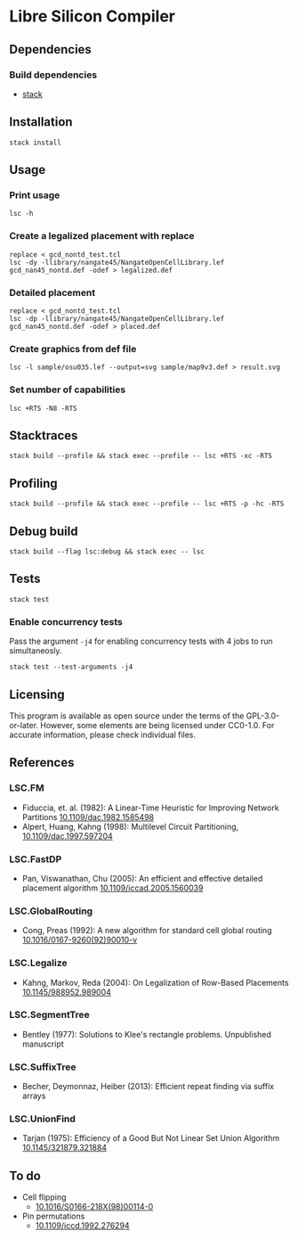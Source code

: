 <!--
Copyright 2018 - Andreas Westerwick <westerwick@pconas.de>
SPDX-License-Identifier: GPL-3.0-or-later
-->

# Libre Silicon Compiler

## Dependencies

### Build dependencies

- [stack](https://docs.haskellstack.org/en/stable/install_and_upgrade/)


## Installation

`stack install`

## Usage

### Print usage

`lsc -h`  


### Create a legalized placement with replace

`replace < gcd_nontd_test.tcl`  
`lsc -dy -llibrary/nangate45/NangateOpenCellLibrary.lef gcd_nan45_nontd.def -odef > legalized.def`

### Detailed placement

`replace < gcd_nontd_test.tcl`  
`lsc -dp -llibrary/nangate45/NangateOpenCellLibrary.lef gcd_nan45_nontd.def -odef > placed.def`

### Create graphics from def file

`lsc -l sample/osu035.lef --output=svg sample/map9v3.def > result.svg`  

### Set number of capabilities

`lsc +RTS -N8 -RTS`  


## Stacktraces

`stack build --profile && stack exec --profile -- lsc +RTS -xc -RTS`  


## Profiling

`stack build --profile && stack exec --profile -- lsc +RTS -p -hc -RTS`  


## Debug build

`stack build --flag lsc:debug && stack exec -- lsc`  


## Tests

`stack test`  

### Enable concurrency tests

Pass the argument `-j4` for enabling concurrency tests with 4 jobs to run simultaneosly.

`stack test --test-arguments -j4`

## Licensing

This program is available as open source under the terms of the GPL-3.0-or-later. However, some elements are being licensed under CC0-1.0. For accurate information, please check individual files.

## References

### LSC.FM

- Fiduccia, et. al. (1982): A Linear-Time Heuristic for Improving Network Partitions [10.1109/dac.1982.1585498](https://doi.org/10.1109/dac.1982.1585498)
- Alpert, Huang, Kahng (1998): Multilevel Circuit Partitioning, [10.1109/dac.1997.597204](https://doi.org/10.1109/dac.1997.597204)

### LSC.FastDP

- Pan, Viswanathan, Chu (2005): An efficient and effective detailed placement algorithm [10.1109/iccad.2005.1560039](https://doi.org/10.1109/iccad.2005.1560039)

### LSC.GlobalRouting

- Cong, Preas (1992): A new algorithm for standard cell global routing [10.1016/0167-9260(92)90010-v](https://doi.org/10.1016/0167-9260%2892%2990010-v)

### LSC.Legalize

- Kahng, Markov, Reda (2004): On Legalization of Row-Based Placements [10.1145/988952.989004](https://doi.org/10.1145/988952.989004)

### LSC.SegmentTree

- Bentley (1977): Solutions to Klee's rectangle problems. Unpublished manuscript

### LSC.SuffixTree

- Becher, Deymonnaz, Heiber (2013): Efficient repeat finding via suffix arrays

### LSC.UnionFind

- Tarjan (1975): Efficiency of a Good But Not Linear Set Union Algorithm [10.1145/321879.321884](https://doi.org/10.1145/321879.321884)

## To do

- Cell flipping
  - [10.1016/S0166-218X(98)00114-0](https://doi.org/10.1016/S0166-218X%2898%2900114-0)
- Pin permutations
  - [10.1109/iccd.1992.276294](https://doi.org/10.1109/iccd.1992.276294)
